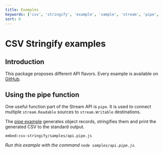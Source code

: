 ```yaml
---
title: Examples
keywords: ['csv', 'stringify', 'example', 'sample', 'stream', 'pipe', 'callback', 'sync', 'async']
sort: 6
---
```


# CSV Stringify examples

## Introduction

This package proposes different API flavors. Every example is available on [GitHub](https://github.com/adaltas/node-csv-stringify/tree/master/samples).

## Using the pipe function

One useful function part of the Stream API is `pipe`. It is used to connect
multiple `stream.Readable` sources to `stream.Writable` destinations.

The [pipe example](https://github.com/adaltas/node-csv/blob/master/packages/csv-stringify/samples/api.pipe.js) generates object records, stringifies them and print the generated CSV to the standard output.

`embed:csv-stringify/samples/api.pipe.js`

_Run this example with the command `node samples/api.pipe.js`._
